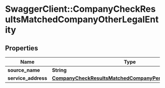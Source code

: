 # SwaggerClient::CompanyCheckResultsMatchedCompanyOtherLegalEntity

## Properties
Name | Type | Description | Notes
------------ | ------------- | ------------- | -------------
**source_name** | **String** |  | 
**service_address** | [**CompanyCheckResultsMatchedCompanyPersonServiceAddress**](CompanyCheckResultsMatchedCompanyPersonServiceAddress.md) |  | 


